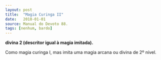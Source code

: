 ```yaml
---
layout: post
title:  "Magia Curinga II"
date:   2018-01-01
source: Manual do Devoto 88.
tags: [nenhum, bardo]
---
```


**divina 2 (descritor igual à magia imitada).**

Como magia curinga I, mas imita uma magia arcana ou divina de 2º nível.
